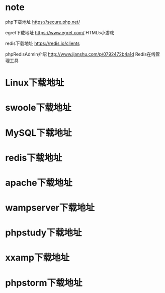 # note
 php下载地址 https://secure.php.net/
 
 egret下载地址 https://www.egret.com/ HTML5小游戏
 
 redis下载地址 https://redis.io/clients
 
 phpRedisAdmin介绍 http://www.jianshu.com/p/0792472b4a1d  Redis在线管理工具
# Linux下载地址 
# swoole下载地址
# MySQL下载地址
# redis下载地址
# apache下载地址
# wampserver下载地址
# phpstudy下载地址
# xxamp下载地址
# phpstorm下载地址
